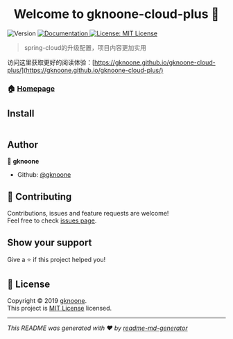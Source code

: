 <h1 align="center">Welcome to gknoone-cloud-plus 👋</h1>
<p>
  <img alt="Version" src="https://img.shields.io/badge/version-0.0.1-SNAPSHOT-blue.svg?cacheSeconds=2592000" />
  <a href="https://github.com/gknoone/gknoone-cloud-plus/blob/master/README.md">
    <img alt="Documentation" src="https://img.shields.io/badge/documentation-yes-brightgreen.svg" target="_blank" />
  </a>
  <a href="https://github.com/gknoone/gknoone-cloud-plus/blob/master/LICENSE">
    <img alt="License: MIT License" src="https://img.shields.io/badge/License-MIT License-yellow.svg" target="_blank" />
  </a>
</p>

> spring-cloud的升级配置，项目内容更加实用
 
访问这里获取更好的阅读体验：[https://gknoone.github.io/gknoone-cloud-plus/](https://gknoone.github.io/gknoone-cloud-plus/)

### 🏠 [Homepage](https://github.com/gknoone/gknoone-cloud-plus)

## Install

```sh

```

## Author

👤 **gknoone**

* Github: [@gknoone](https://github.com/gknoone)

## 🤝 Contributing

Contributions, issues and feature requests are welcome!<br />Feel free to check [issues page](https://github.com/gknoone/gknoone-cloud-plus/issues).

## Show your support

Give a ⭐️ if this project helped you!

## 📝 License

Copyright © 2019 [gknoone](https://github.com/gknoone).<br />
This project is [MIT License](https://github.com/gknoone/gknoone-cloud-plus/blob/master/LICENSE) licensed.

***
_This README was generated with ❤️ by [readme-md-generator](https://github.com/kefranabg/readme-md-generator)_
